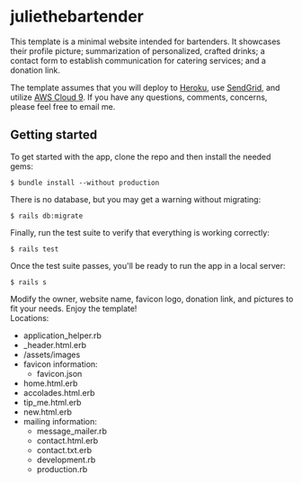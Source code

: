 # juliethebartender

This template is a minimal website intended for bartenders. It showcases their
profile picture; summarization of personalized, crafted drinks; a contact form
to establish communication for catering services; and a donation link.

The template assumes that you will deploy to [Heroku](https://id.heroku.com/login),
use [SendGrid](https://app.sendgrid.com/login), and utilize
[AWS Cloud 9](https://portal.aws.amazon.com/billing/signup#/start). If you have
any questions, comments, concerns, please feel free to email me.

## Getting started

To get started with the app, clone the repo and then install the needed gems:

```
$ bundle install --without production
```

There is no database, but you may get a warning without migrating:

```
$ rails db:migrate
```

Finally, run the test suite to verify that everything is working correctly:

```
$ rails test
```

Once the test suite passes, you'll be ready to run the app in a local server:

```
$ rails s
```

Modify the owner, website name, favicon logo, donation link, and pictures to fit your needs.
Enjoy the template!  
Locations:  
- application_helper.rb
- _header.html.erb
- /assets/images
- favicon information:
  - favicon.json
- home.html.erb
- accolades.html.erb
- tip_me.html.erb
- new.html.erb
- mailing information:
  - message_mailer.rb
  - contact.html.erb
  - contact.txt.erb
  - development.rb
  - production.rb
